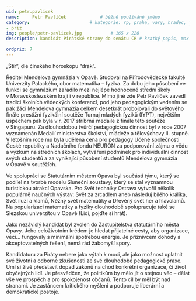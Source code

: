 ```yaml
---
uid: petr.pavlicek
name:     Petr Pavlíček     		# běžně používáné jméno
category:                 		# kategorie: rp, praha, vary, hradec, jmk, senat
- priz
img: people/petr-pavlicek.jpg           # 165 x 220
description: kandidát Pirátské strany do senátu ČR # kratký popis, max 160 znaků

ordpriz: 7
---
```

„Štír“, dle čínského horoskopu “drak“.

Ředitel Mendelova gymnázia v Opavě. Studoval na Přírodovědecké fakultě Univerzity Palackého, obor matematika – fyzika. Za dobu jeho působení ve funkci se gymnázium zařadilo mezi nejlépe hodnocené střední školy v Moravskoslezském kraji i v republice. Mimo jiné zde Petr Pavlíček zavedl tradici školních vědeckých konferencí, pod jeho pedagogickým vedením se pak žáci Mendelova gymnázia celkem desetkrát probojovali do světového finále prestižní fyzikální soutěže Turnaj mladých fyziků (IYPT), největším úspěchem pak byla v r. 2017 stříbrná medaile z finále této soutěže v Singapuru. Za dlouhodobou tvůrčí pedagogickou činnost byl v roce 2007 vyznamenán Medailí ministerstva školství, mládeže a tělovýchovy II. stupně. V letošním roce mu byla udělena cena pro pedagogy Učené společnosti České republiky a Nadačního fondu NEURON za podporování zájmu o vědu a výzkum na středních školách, vytváření podmínek pro individuální činnost svých studentů a za vynikající působení studentů Mendelova gymnázia v Opavě v soutěžích.

Ve spolupráci se Statutárním městem Opava byl součástí týmu, který se podílel na tvorbě modelu Sluneční soustavy, který se stal významnou turistickou atrakcí Opavska. Pro Svět techniky Ostrava vytvořil několik populárně naučných výstav: Svět za zrcadlem aneb následuj bílého králíka, Svět iluzí a klamů, Něžný svět matematiky a Dřevěný svět her a hlavolamů. Na popularizaci matematiky a fyziky dlouhodobě spolupracuje také se Slezskou univerzitou v Opavě (Lidi, pojďte si hrát).

Jako nezávislý kandidát byl zvolen do Zastupitelstva statutárního města Opavy. Jeho celoživotním krédem je hledat přijatelné cesty, aby organizace, věci… fungovaly s minimální spotřebou energie. Je příznivcem dohody a akceptovatelných řešení, nemá rád žabomyší spory. 

Kandidaturu za Piráty nebere jako výtah k moci, ale jako možnost uplatnit své  životní a odborné zkušenosti ze své dlouhodobé pedagogické praxe. Umí si živě představit dopad zákonů na chod konkrétní organizace, či život obyčejných lidí. Je přesvědčen, že politikům by mělo jít o stejnou věc – dělat vše ve prospěch a pro spokojenost občanů. Tento cíl by měl být nad stranami. Je zastáncem kritického myšlení a podporuje liberární a demokratické postoje.